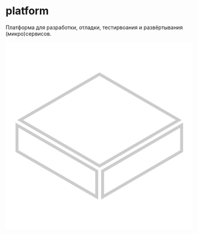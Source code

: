 # platform

Платформа для разработки, отладки, тестирвоания и развёртывания (микро)сервисов.

![platform](assets/platform-icon.svg)
